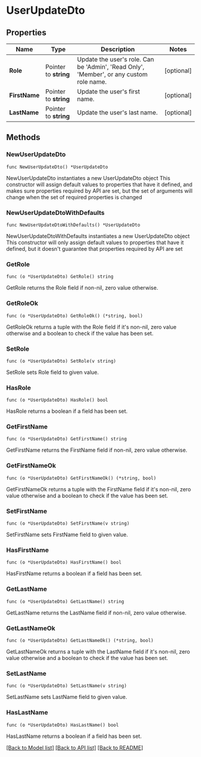 # UserUpdateDto

## Properties

Name | Type | Description | Notes
------------ | ------------- | ------------- | -------------
**Role** | Pointer to **string** | Update the user&#39;s role. Can be &#39;Admin&#39;, &#39;Read Only&#39;, &#39;Member&#39;, or any custom role name. | [optional] 
**FirstName** | Pointer to **string** | Update the user&#39;s first name. | [optional] 
**LastName** | Pointer to **string** | Update the user&#39;s last name. | [optional] 

## Methods

### NewUserUpdateDto

`func NewUserUpdateDto() *UserUpdateDto`

NewUserUpdateDto instantiates a new UserUpdateDto object
This constructor will assign default values to properties that have it defined,
and makes sure properties required by API are set, but the set of arguments
will change when the set of required properties is changed

### NewUserUpdateDtoWithDefaults

`func NewUserUpdateDtoWithDefaults() *UserUpdateDto`

NewUserUpdateDtoWithDefaults instantiates a new UserUpdateDto object
This constructor will only assign default values to properties that have it defined,
but it doesn't guarantee that properties required by API are set

### GetRole

`func (o *UserUpdateDto) GetRole() string`

GetRole returns the Role field if non-nil, zero value otherwise.

### GetRoleOk

`func (o *UserUpdateDto) GetRoleOk() (*string, bool)`

GetRoleOk returns a tuple with the Role field if it's non-nil, zero value otherwise
and a boolean to check if the value has been set.

### SetRole

`func (o *UserUpdateDto) SetRole(v string)`

SetRole sets Role field to given value.

### HasRole

`func (o *UserUpdateDto) HasRole() bool`

HasRole returns a boolean if a field has been set.

### GetFirstName

`func (o *UserUpdateDto) GetFirstName() string`

GetFirstName returns the FirstName field if non-nil, zero value otherwise.

### GetFirstNameOk

`func (o *UserUpdateDto) GetFirstNameOk() (*string, bool)`

GetFirstNameOk returns a tuple with the FirstName field if it's non-nil, zero value otherwise
and a boolean to check if the value has been set.

### SetFirstName

`func (o *UserUpdateDto) SetFirstName(v string)`

SetFirstName sets FirstName field to given value.

### HasFirstName

`func (o *UserUpdateDto) HasFirstName() bool`

HasFirstName returns a boolean if a field has been set.

### GetLastName

`func (o *UserUpdateDto) GetLastName() string`

GetLastName returns the LastName field if non-nil, zero value otherwise.

### GetLastNameOk

`func (o *UserUpdateDto) GetLastNameOk() (*string, bool)`

GetLastNameOk returns a tuple with the LastName field if it's non-nil, zero value otherwise
and a boolean to check if the value has been set.

### SetLastName

`func (o *UserUpdateDto) SetLastName(v string)`

SetLastName sets LastName field to given value.

### HasLastName

`func (o *UserUpdateDto) HasLastName() bool`

HasLastName returns a boolean if a field has been set.


[[Back to Model list]](../README.md#documentation-for-models) [[Back to API list]](../README.md#documentation-for-api-endpoints) [[Back to README]](../README.md)


